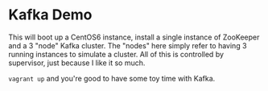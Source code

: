 # Kafka Demo

This will boot up a CentOS6 instance, install a single instance of ZooKeeper and
a 3 "node" Kafka cluster. The "nodes" here simply refer to having 3 running
instances to simulate a cluster. All of this is controlled by supervisor,
just because I like it so much.

`vagrant up` and you're good to have some toy time with Kafka.
